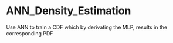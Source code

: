 # ANN_Density_Estimation
Use ANN to train a CDF which by derivating the MLP, results in the corresponding PDF
